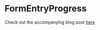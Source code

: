 # FormEntryProgress

Check out the accompanying blog post [here](https://medium.com/@harrybloom18/making-manual-form-input-a-tiny-bit-better-ef40f04b5ea3) 

